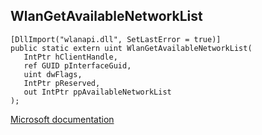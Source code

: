 ## WlanGetAvailableNetworkList

```
[DllImport("wlanapi.dll", SetLastError = true)]
public static extern uint WlanGetAvailableNetworkList(
   IntPtr hClientHandle,
   ref GUID pInterfaceGuid,
   uint dwFlags,
   IntPtr pReserved,
   out IntPtr ppAvailableNetworkList
);
```

[Microsoft documentation](https://docs.microsoft.com/en-us/windows/win32/api/wlanapi/nf-wlanapi-wlangetavailablenetworklist)
